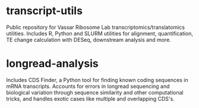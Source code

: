 # transcript-utils
Public repository for Vassar Ribosome Lab transcriptomics/translatomics utilities. Includes R, Python and SLURM utilities for alignment, quantification, TE change calculation with DESeq, downstream analysis and more. 

# longread-analysis
Includes CDS Finder, a Python tool for finding known coding sequences in mRNA transcripts. Accounts for errors in longread sequencing and biological variation through sequence similarity and other computational tricks, and handles exotic cases like multiple and overlapping CDS's.

